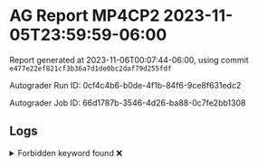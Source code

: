 # AG Report MP4CP2 2023-11-05T23:59:59-06:00 
Report generated at 2023-11-06T00:07:44-06:00, using commit ``e477e22ef821cf3b36a7d1de0bc2daf79d255fdf``

Autograder Run ID: 0cf4c4b6-b0de-4f1b-84f6-9ce8f631edc2

Autograder Job ID: 66d1787b-3546-4d26-ba88-0c7fe2bb1308


## Logs
<details><summary>Forbidden keyword found ❌</summary> 

 ``` 
 /tmp/dut/hdl/cache/PLRU.sv:48:        //$display("??");
 
 ``` 

 </details> 
